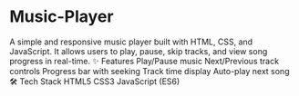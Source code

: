 # Music-Player
A simple and responsive music player built with HTML, CSS, and JavaScript. It allows users to play, pause, skip tracks, and view song progress in real-time.  ✨ Features Play/Pause music  Next/Previous track controls  Progress bar with seeking  Track time display  Auto-play next song  🛠️ Tech Stack HTML5  CSS3  JavaScript (ES6)
